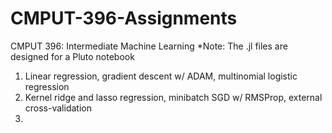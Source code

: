 # CMPUT-396-Assignments
CMPUT 396: Intermediate Machine Learning
*Note: The .jl files are designed for a Pluto notebook

1. Linear regression, gradient descent w/ ADAM, multinomial logistic regression
2. Kernel ridge and lasso regression, minibatch SGD w/ RMSProp, external cross-validation
3. 
